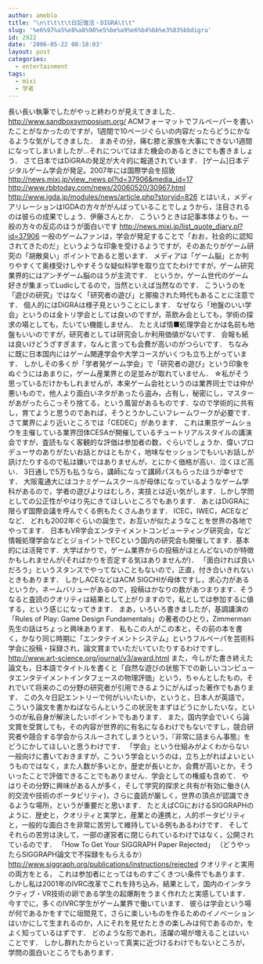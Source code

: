 ```yaml
---
author: ameblo
title: "\n\t\t\t\t日記復活・DIGRA\t\t"
slug: '%e6%97%a5%e8%a8%98%e5%be%a9%e6%b4%bb%e3%83%bbdigra'
id: 2922
date: '2006-05-22 08:18:03'
layout: post
categories:
  - entertainment
tags:
  - mixi
  - 学者
---
```


長い長い執筆でしたがやっと終わりが見えてきました． http://www.sandboxsymposium.org/ ACMフォーマットでフルペーパーを書いたことがなかったのですが，1週間で10ページぐらいの内容だったらどうにかなるような気がしてきました． まあその分，痛む膝と家族を大事にできない1週間になってしまいましたが…それについてはまた機会のあるときにでも書きましょう． さて日本ではDiGRAの発足が大々的に報道されています． [ゲーム]日本デジタルゲーム学会が発足。2007年には国際学会を招致 http://news.mixi.jp/view_news.pl?id=37906&media_id=17 http://www.rbbtoday.com/news/20060520/30967.html http://www.igda.jp/modules/news/article.php?storyid=826 とはいえ，メディアリレーションはIGDAの方々ががんばっていることでしょうから，注目されるのは彼らの成果でしょう．伊藤さんとか． こういうときは記事本体よりも，一般の方々の反応のほうが面白いです http://news.mixi.jp/list_quote_diary.pl?id=37906 一般のゲームファンは，学会が発足することで「おお，社会的に認知されてきたのだ」というような印象を受けるようですが，そのあたりがゲーム研究の「胡散臭い」ポイントであると思います． メディアは「ゲーム脳」とか判りやすくて奥様受けしやすそうな疑似科学を取り立てたわけですが，ゲーム研究業界的にはアンチゲーム脳のほうが主流です． というか，ゲーム世代のゲーム好きが集まってLudicしてるので，当然といえば当然なのです． こういうのを「遊びの研究」ではなく「研究者の遊び」と揶揄された時代もあることに注意です． 個人的にはDiGRAは様子見ということにします． なぜなら「地盤のいい学会」というのは金トリ学会としては良いのですが，茶飲み会としても，学術の探求の場としても，たいてい機能しません． たとえば情■処理学会とかは名前も地盤もいいのですが，研究者としては研究会しか利用価値がないです． 会報も紙は良いけどうざすぎます，なんと言っても会費が高いのがつらいです． ちなみに既に日本国内にはゲーム関連学会や大学コースがいくつも立ち上がっています． しかしその多くが「学者発ゲーム学会」で「研究者の遊び」という印象をぬぐうにはあまりに，ゲーム産業界との足並みが取れていません． ☆私がそう思っているだけかもしれませんが，本来ゲーム会社というのは業界同士では仲が悪いもので，他人より面白いネタがあったら盗み，占有し，秘密にし，マスターがあがったらこっそり捨てる，という風習があるものです．なので学術的に共有し，育てようと思うのであれば，そうとうかしこいフレームワークが必要です． さて業界により近いところでは「CEDEC」があります． これは東京ゲームショウを主催している業界団体CESAが開催しているチュートリアルスタイルの講演会ですが，査読もなく客観的な評価は参加者の数，ぐらいでしょうか．偉いプロデューサのありがたいお話とかはともかく，地味なセッションでもいいお話しが訊けたりするので私は嫌いではありませんが，とにかく価格が高い．泣くほど高い． 3日通しで5万も払うなら，講師になって講師パスもらったほうが幸せです． 大阪電通大にはコナミゲームスクールが母体になっているようなゲーム学科があるので，学者の遊びよりはむしろ，実技とは近い気がします．しかし学問としての公正性がやはり先にきてほしいところでもあります． あとはDiGRAに限らず国際会議を呼んでくる例もたくさんあります． ICEC，IWEC，ACEなどなど． どれも2002年ぐらいの誕生で，お互いが似たようなことを世界の各地でやってます． 日本もVR学会エンタテイメントコンピューティング研究会，など情報処理学会などとジョイントでECという国内の研究会も開催してます．基本的には活発です．大学ばかりで，ゲーム業界からの投稿がほとんどないのが特徴かもしれませんが(そればかりを否定する気はありませんが)． 「面白ければ良いだろう」というスタンスでやってないこともないので，正直，付き合いきれないときもあります． しかしACEなどはACM SIGCHIが母体ですし，求心力があるというか，ネームバリューがあるので，投稿はかなりの数があつまります．そうなると査読のクオリティは結果として上がりますので，私としては参加するに値する，という感じになってきます． まあ，いろいろ書きましたが，基調講演の「Rules of Play: Game Design Fundamentals」の著者のひとり，Zimmerman先生の話はちょっと興味あります． 私もこの人がこの本と，その前の本を書く，かなり同じ時期に「エンタテイメントシステム」というフルペーパを芸術科学会に投稿・採録され，論文賞までいただいていたりするわけですし． http://www.art-science.org/journal/v3/award.html また，今しがた書き終えた論文も，日本語でタイトルを書くと「自然な遊びの状態下での新しいコンピュータエンタテイメントインタフェースの物理評価」という，ちゃんとしたもの，それでいて将来のこの分野の研究者が引用できるようにがんばった著作でもあります． この久々日記エントリーで何がいいたいか，というと，日本人が英語で，こういう論文を書かねばならんというこの状況をまずはどうにかしたいな，というのが私自身が解決したいポイントでもあります． また，国内学会でいくら論文賞を受賞しても，その内容が世界的に有名になるわけでもないですし，競合研究者や競合する学会からスルーされてしまうという，『非常に詰まらん事態』をどうにかしてほしいと思うわけです． 「学会」という仕組みがよくわからない一般向けに書いておきますが，こういう学会というのは，立ち上がればよいというものではなく，また人数が多いとか，歴史が長いとか，会費が高いとか，そういったことで評価できることでもありません．学会としての権威も含めて． やはりその分野に興味がある人が多く，そして学究的探求と共有が有効に働き(人的交流や技術のポータビリティ)，さらに査読が厳しく，世界の頂点が認識できるような場所，というが重要だと思います． たとえばCGにおけるSIGGRAPHのように．歴史と，クオリティと実学と，産業との連携と，人的ポータビリティと，一般的な面白さを非常に苦労して維持している例もあるわけです． そしてそれらの苦労は決して，一部の運営者に閉じられているわけではなく，公開されているのです． 「How To Get Your SIGGRAPH Paper Rejected」 （どうやったらSIGGRAPH論文で不採録をもらえるか） http://www.siggraph.org/publications/instructions/rejected クオリティと実用の両方をとる， これは参加者にとってはものすごくきつい条件でもあります． しかし私は2001年のIVRC改革でこれを持ち込み，結果として，国内のインタラクティブ・VR技術の卵である学生の起爆剤をうまく作れたと実感しています． 今すでに，多くのIVRC学生がゲーム業界で働いています． 彼らは学会という場が何であるかをすでに垣間見て，さらに楽しいものを作るためのイノベーションはいかにして生まれるのか，人にそれを見せたときの楽しみは何であるのか，をよく知っているはずです． どのような形であれ，活躍の場が増えることはいいことです． しかし群れたからといって真実に近づけるわけでもないところが，学問の面白いところでもあります．